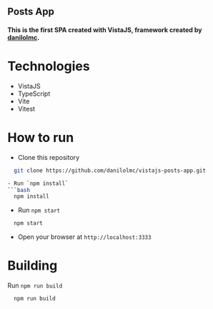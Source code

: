## Posts App

#### This is the first SPA created with VistaJS, framework created by [danilolmc](https://github.com/danilolmc).

# Technologies
- VistaJS
- TypeScript
- Vite
- Vitest

# How to run
- Clone this repository
```bash
  git clone https://github.com/danilolmc/vistajs-posts-app.git

- Run `npm install`
```bash
  npm install
```

- Run `npm start`
```bash
  npm start
```
- Open your browser at `http://localhost:3333`


# Building
Run `npm run build`
```bash
  npm run build
```
